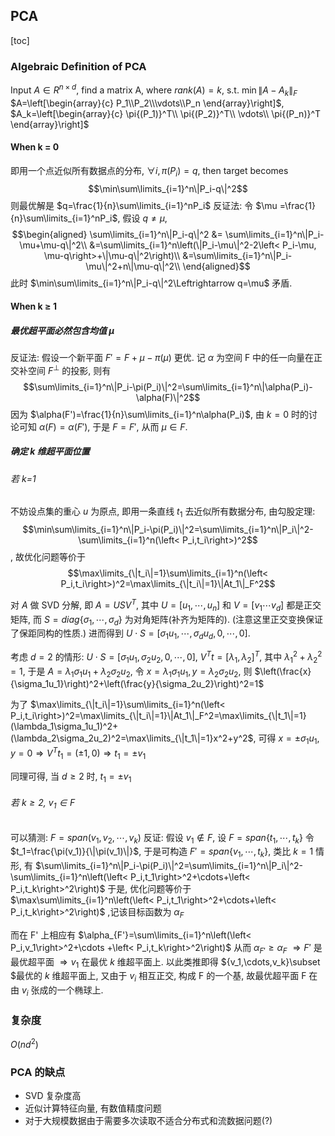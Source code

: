 ## PCA

[toc]

### Algebraic Definition of PCA

Input $A\in R^{n\times d}$, find a matrix A, where $rank(A)=k$, s.t. $\min\|A-A_k\|_F$
$A=\left[\begin{array}{c}
P_1\\P_2\\\vdots\\P_n
\end{array}\right]$, $A_k=\left[\begin{array}{c}
\pi{(P_1)}^T\\
\pi{(P_2)}^T\\
\vdots\\
\pi{(P_n)}^T
\end{array}\right]$

#### When k = 0
即用一个点近似所有数据点的分布, $\forall i, \pi(P_i)=q$, then target becomes
$$\min\sum\limits_{i=1}^n\|P_i-q\|^2$$
则最优解是 $q=\frac{1}{n}\sum\limits_{i=1}^nP_i$
反证法: 令 $\mu =\frac{1}{n}\sum\limits_{i=1}^nP_i$, 假设 $q\not=\mu$, 
$$\begin{aligned}
\sum\limits_{i=1}^n\|P_i-q\|^2 &= \sum\limits_{i=1}^n\|P_i-\mu+\mu-q\|^2\\
&=\sum\limits_{i=1}^n\left(\|P_i-\mu\|^2-2\left< P_i-\mu, \mu-q\right>+\|\mu-q\|^2\right)\\
&=\sum\limits_{i=1}^n\|P_i-\mu\|^2+n\|\mu-q\|^2\\
\end{aligned}$$
此时 $\min\sum\limits_{i=1}^n\|P_i-q\|^2\Leftrightarrow q=\mu$ 矛盾.

#### When k $\ge$ 1
##### 最优超平面必然包含均值 $\mu$
反证法: 假设一个新平面 $F'=F+\mu-\pi(\mu)$ 更优. 记 $\alpha$ 为空间 F 中的任一向量在正交补空间 $F^{\perp}$ 的投影, 则有 $$\sum\limits_{i=1}^n\|P_i-\pi(P_i)\|^2=\sum\limits_{i=1}^n\|\alpha(P_i)-\alpha(F)\|^2$$
因为 $\alpha(F')=\frac{1}{n}\sum\limits_{i=1}^n\alpha(P_i)$, 由 $k=0$ 时的讨论可知 $\alpha(F)=\alpha(F')$, 于是 $F=F'$, 从而 $\mu\in F$.
##### 确定 k 维超平面位置
###### 若 k=1
不妨设点集的重心 $u$ 为原点, 即用一条直线 $t_1$ 去近似所有数据分布, 由勾股定理:
$$\min\sum\limits_{i=1}^n\|P_i-\pi(P_i)\|^2=\sum\limits_{i=1}^n\|P_i\|^2-\sum\limits_{i=1}^n(\left< P_i,t_i\right>)^2$$, 故优化问题等价于$$\max\limits_{\|t_i\|=1}\sum\limits_{i=1}^n(\left< P_i,t_i\right>)^2=\max\limits_{\|t_i\|=1}\|At_1\|_F^2$$

对 $A$ 做 SVD 分解, 即 $A=USV^T$, 
其中 $U=[u_1,\cdots,u_n]$ 和 $V=[v_1\cdots v_d]$ 都是正交矩阵, 而 $S=diag\{\sigma_1,\cdots,\sigma_d\}$ 为对角矩阵(补齐为矩阵的). (注意这里正交变换保证了保距同构的性质.)
进而得到 $U\cdot S=[\sigma_1u_1, \cdots, \sigma_du_d, 0,\cdots,0]$.

考虑 $d=2$ 的情形: $U\cdot S=[\sigma_1u_1, \sigma_2u_2, 0,\cdots,0]$, $V^Tt=[\lambda_1,\lambda_2]^T$, 其中 $\lambda_1^2+\lambda_2^2=1$,
于是 $A=\lambda_1\sigma_1u_1+\lambda_2\sigma_2u_2$, 令 $x=\lambda_1\sigma_1u_1, y = \lambda_2\sigma_2u_2$, 则 $\left(\frac{x}{\sigma_1u_1}\right)^2+\left(\frac{y}{\sigma_2u_2}\right)^2=1$

为了 $\max\limits_{\|t_i\|=1}\sum\limits_{i=1}^n(\left< P_i,t_i\right>)^2=\max\limits_{\|t_i\|=1}\|At_1\|_F^2=\max\limits_{\|t_1\|=1}(\lambda_1\sigma_1u_1)^2+(\lambda_2\sigma_2u_2)^2=\max\limits_{\|t_1\|=1}x^2+y^2$, 可得 $x=\pm\sigma_1u_1, y=0\Rightarrow V^Tt_1=(\pm1,0)\Rightarrow t_1=\pm v_1$

同理可得, 当 $d\ge2$ 时, $t_1=\pm v_1$

###### 若 $k\ge 2$, $v_1\in F$
可以猜测: $F=span(v_1,v_2,\cdots,v_k)$
反证: 假设 $v_1\notin F$, 设 $F=span\{t_1,\cdots,t_k\}$
令 $t_1=\frac{\pi(v_1)}{\|\pi(v_1)\|}$, 于是可构造 $F'=span\{v_1,\cdots,t_k\}$,
类比 $k=1$ 情形, 有
$\sum\limits_{i=1}^n\|P_i-\pi(P_i)\|^2=\sum\limits_{i=1}^n\|P_i\|^2-\sum\limits_{i=1}^n\left(\left< P_i,t_1\right>^2+\cdots+\left< P_i,t_k\right>^2\right)$
于是, 优化问题等价于 $\max\sum\limits_{i=1}^n\left(\left< P_i,t_1\right>^2+\cdots+\left< P_i,t_k\right>^2\right)$ ,记该目标函数为 $\alpha_F$

而在 F' 上相应有 $\alpha_{F'}=\sum\limits_{i=1}^n\left(\left< P_i,v_1\right>^2+\cdots
+\left< P_i,t_k\right>^2\right)$ 
从而 $\alpha_{F'}\ge\alpha_F$ $\Rightarrow F'$ 是最优超平面 $\Rightarrow v_1$ 在最优 $k$ 维超平面上.
以此类推即得 $\{v_1,\cdots,v_k\}\subset $最优的 $k$ 维超平面上, 又由于 $v_i$ 相互正交, 构成 F 的一个基, 故最优超平面 F 在由 $v_i$ 张成的一个椭球上.

### 复杂度

$O(nd^2)$


### PCA 的缺点
- SVD 复杂度高
- 近似计算特征向量, 有数值精度问题
- 对于大规模数据由于需要多次读取不适合分布式和流数据问题(?)
